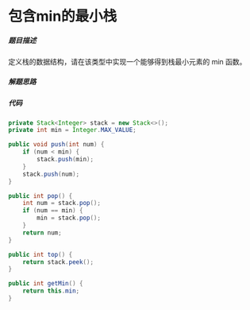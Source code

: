 包含min的最小栈
====


##### 题目描述   
定义栈的数据结构，请在该类型中实现一个能够得到栈最小元素的 min 函数。

##### 解题思路


##### 代码
```java
private Stack<Integer> stack = new Stack<>();
private int min = Integer.MAX_VALUE;

public void push(int num) {
    if (num < min) {
        stack.push(min);
    }
    stack.push(num);
}

public int pop() {
    int num = stack.pop();
    if (num == min) {
        min = stack.pop();
    }
    return num;
}

public int top() {
    return stack.peek();
}

public int getMin() {
    return this.min;
}
```